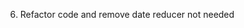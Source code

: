 <!-- 1. add MUI Card to health INFO displaying nicer -->

<!-- 2. Make Nav a Drawer -->

<!-- 3. Add a MUI Card for meal form on meal planner -->

<!-- 4. Add a user drop down like Venboo Project -->

<!-- 5. fill out Read Me -->

6. Refactor code and remove date reducer not needed

<!-- 7. Clean Up delete Template components -->
